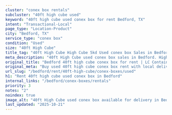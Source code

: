 ```yaml
---
cluster: "conex box rentals"
subcluster: "40ft high cube used"
keyword: "40ft high cube used conex box for rent Bedford, TX"
intent: "Transactional-Local"
page_type: "Location-Product"
city: "Bedford, TX"
service_type: "conex box"
condition: "Used"
size: "40ft High Cube"
title_tag: "40ft High Cube High Cube 5kd Used conex box Sales in Bedford | LC Container"
meta_description: "40ft High Cube used conex box sales in Bedford. High cube containers with extra height. Fast delivery, competitive pricing. Serving conex boxes area. Quote ID: GBZ. Call (214) 524-4168 for your free quote today."
original_title: "Bedford 40ft high cube conex box for rent | LC Container"
original_meta: "Buy used 40ft high cube conex box rent with local delivery in Bedford, TX. LC Container — local Since 2003. Request a fast quote today."
url_slug: "/bedford/rent/40ft-high-cube/conex-boxes/used"
h1: "Rent 40ft high cube used conex box in Bedford"
internal_links: "/bedford/conex-boxes/rentals"
priority: 3
notes: "2"
noindex: true
image_alt: "40ft High Cube used conex box available for delivery in Bedford"
last_updated: "2025-10-21"
---
```


<!-- TODO: Add unique city/inventory copy, images, and internal links here. -->
